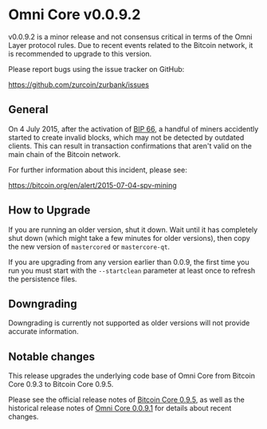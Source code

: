 Omni Core v0.0.9.2
==================

v0.0.9.2 is a minor release and not consensus critical in terms of the Omni Layer protocol rules. Due to recent events related to the Bitcoin network, it is recommended to upgrade to this version.

Please report bugs using the issue tracker on GitHub:

  https://github.com/zurcoin/zurbank/issues

General
-------

On 4 July 2015, after the activation of [BIP 66](https://github.com/bitcoin/bips/blob/master/bip-0066.mediawiki), a handful of miners accidently started to create invalid blocks, which may not be detected by outdated clients. This can result in transaction confirmations that aren't valid on the main chain of the Bitcoin network.

For further information about this incident, please see:

  https://bitcoin.org/en/alert/2015-07-04-spv-mining

How to Upgrade
--------------

If you are running an older version, shut it down. Wait until it has completely shut down (which might take a few minutes for older versions), then copy the new version of `mastercored` or `mastercore-qt`.

If you are upgrading from any version earlier than 0.0.9, the first time you run you must start with the `--startclean` parameter at least once to refresh the persistence files.

Downgrading
-----------

Downgrading is currently not supported as older versions will not provide accurate information.

Notable changes
---------------

This release upgrades the underlying code base of Omni Core from Bitcoin Core 0.9.3 to Bitcoin Core 0.9.5.

Please see the official release notes of [Bitcoin Core 0.9.5](release-notes.md), as well as the historical release notes of [Omni Core 0.0.9.1](release-notes/zurbank-0.0.9.1-release-notes.md) for details about recent changes.

